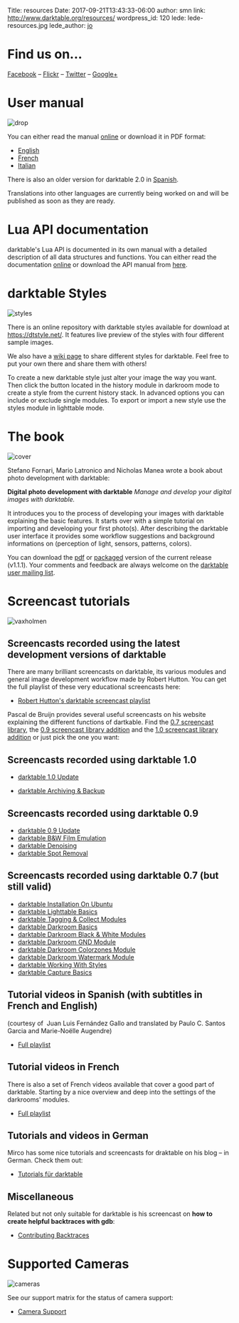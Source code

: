 Title: resources
Date: 2017-09-21T13:43:33-06:00
author: smn
link: http://www.darktable.org/resources/
wordpress_id: 120
lede: lede-resources.jpg
lede_author: <a href="https://jo.dreggn.org/home/">jo</a>

# Find us on...

[Facebook](https://www.facebook.com/darktable)&nbsp;– [Flickr](https://www.flickr.com/groups/darktable/)&nbsp;– [Twitter](https://twitter.com/#!/darktable_org)&nbsp;– [Google+](https://www.google.com/+darktable)


# User manual
![drop]({attach}drop.jpg)

You can either read the manual [online](/usermanual/en/) or download it in PDF format:

  * [English](https://github.com/darktable-org/darktable/releases/download/release-2.2.0/darktable-usermanual.pdf)
  * [French](https://github.com/darktable-org/darktable/releases/download/release-2.2.0/darktable-usermanual-fr.pdf)
  * [Italian](https://github.com/darktable-org/darktable/releases/download/release-2.2.0/darktable-usermanual-it.pdf)

There is also an older version for darktable 2.0 in [Spanish](https://github.com/darktable-org/darktable/releases/download/release-2.0.0/darktable-usermanual-es.pdf).

Translations into other languages are currently being worked on and will be published as soon as they are ready.

# Lua API documentation

darktable's Lua API is documented in its own manual with a detailed description of all data
structures and functions. You can either read the documentation [online](/lua-api/) or download the API manual from
[here](https://github.com/darktable-org/darktable/releases/download/release-2.0.0/darktable-lua-api.pdf).


# darktable Styles
![styles]({attach}styles.jpg)

There is an online repository with darktable styles available for download at <https://dtstyle.net/>. It features live preview of the styles with four different sample images.

We also have a [wiki page](https://darktable.org/redmine/projects/darktable/wiki/DarktableStyles) to share different styles for darktable. Feel free to put your own there and share them with others!

To create a new darktable style just alter your image the way you want. Then click the button located in the history module in darkroom mode to create a style from the current history stack. In advanced options you can include or exclude single modules. To export or import a new style use the styles module in lighttable mode.


# The book
![cover]({attach}cover.jpg)

Stefano Fornari, Mario Latronico and Nicholas Manea wrote a book about photo development with darktable:

**Digital photo development with darktable**
_Manage and develop your digital images with darktable._

It introduces you to the process of developing your images with darktable explaining the basic features. It starts over with a simple tutorial on importing and developing your first photo(s). After describing the darktable user interface it provides some workflow suggestions and background informations on (perception of light, sensors, patterns, colors).

You can download the [pdf](https://sourceforge.net/projects/darktable/files/darktable/book/1.1.1/darktable-1.1.1.pdf/download) or [packaged](https://sourceforge.net/projects/darktable/files/darktable/book/1.1.1/darktable-book-1.1.1.zip/download) version of the current release (v1.1.1). Your comments and feedback are always welcome on the [darktable user mailing list](mailto:darktable-user+subscribe@lists.darktable.org).


# Screencast tutorials
![vaxholmen]({attach}vaxholmen.jpg)

## Screencasts recorded using the latest development versions of darktable

There are many brilliant screencasts on darktable, its various modules and general image development workflow made by Robert Hutton. You can get the full playlist of these very educational screencasts here:

  * [Robert Hutton's darktable screencast playlist](https://www.youtube.com/playlist?list=PLmvlUro_Up1NBX7VK8UUuyWo1B468zEA0)

Pascal de Bruijn provides several useful screencasts on his website explaining the different functions of dartkable. Find the [0.7 screencast library](https://encrypted.pcode.nl/blog/2010/12/06/darktable-0-7-screencast-library/), the [0.9 screencast library addition](https://encrypted.pcode.nl/blog/2011/11/05/darktable-0-9-screencast-library-addition/) and the [1.0 screencast library addition](https://encrypted.pcode.nl/blog/2012/06/02/darktable-1-0-screencast-library-addition/) or just pick the one you want:

## Screencasts recorded using darktable 1.0

  * [darktable 1.0 Update](https://encrypted.pcode.nl/blog/wp-content/uploads/2012/05/darktable-10-update.ogv)

  * [darktable Archiving & Backup](https://encrypted.pcode.nl/blog/wp-content/uploads/2012/05/darktable-10-archiving.ogv)

## Screencasts recorded using darktable 0.9

  * [darktable 0.9 Update](https://encrypted.pcode.nl/blog/wp-content/uploads/2011/10/22/darktable-update.ogv)
  * [darktable B&W Film Emulation](https://encrypted.pcode.nl/blog/wp-content/uploads/2011/10/22/darktable-bwfilmemu.ogv)
  * [darktable Denoising](https://encrypted.pcode.nl/blog/wp-content/uploads/2011/10/22/darktable-denoise.ogv)
  * [darktable Spot Removal](https://encrypted.pcode.nl/blog/wp-content/uploads/2011/10/22/darktable-spotremoval.ogv)

## Screencasts recorded using darktable 0.7 (but still valid)

  * [darktable Installation On Ubuntu](https://encrypted.pcode.nl/blog/wp-content/uploads/2010/12/darktable-ubuntu-installation.ogv)
  * [darktable Lighttable Basics](https://encrypted.pcode.nl/blog/wp-content/uploads/2010/12/darktable-lighttable-basics.ogv)
  * [darktable Tagging & Collect Modules](https://encrypted.pcode.nl/blog/wp-content/uploads/2010/12/darktable-lighttable-tagging-collect.ogv)
  * [darktable Darkroom Basics](https://encrypted.pcode.nl/blog/wp-content/uploads/2010/12/darktable-darkroom-basics.ogv)
  * [darktable Darkroom Black & White Modules](https://encrypted.pcode.nl/blog/wp-content/uploads/2010/12/darktable-darkroom-plugins-bw.ogv)
  * [darktable Darkroom GND Module](https://encrypted.pcode.nl/blog/wp-content/uploads/2010/12/darktable-darkroom-plugins-gnd.ogv)
  * [darktable Darkroom Colorzones Module](https://encrypted.pcode.nl/blog/wp-content/uploads/2010/12/darktable-darkroom-plugins-colorzones.ogv)
  * [darktable Darkroom Watermark Module](https://encrypted.pcode.nl/blog/wp-content/uploads/2010/12/darktable-darkroom-plugins-watermark.ogv)
  * [darktable Working With Styles](https://encrypted.pcode.nl/blog/wp-content/uploads/2010/12/darktable-styles.ogv)
  * [darktable Capture Basics](https://encrypted.pcode.nl/blog/wp-content/uploads/2010/12/darktable-capture-basics.ogv)

## Tutorial videos in Spanish (with subtitles in French and English)

(courtesy of  Juan Luis Fernández Gallo and translated by Paulo C. Santos Garcia and Marie-Noëlle Augendre)

  * [Full playlist](https://www.youtube.com/playlist?list=PL8F1F85AC801013BD)

## Tutorial videos in French

There is also a set of French videos available that cover a good part of darktable. Starting by a nice overview and deep into the settings of the darkrooms' modules.

  * [Full playlist](https://www.youtube.com/playlist?list=PLZOdZMT41b7W0IBntprxOOqlw54iiKRMb)

## Tutorials and videos in German

Mirco has some nice tutorials and screencasts for draktable on his blog&nbsp;– in German. Check them out:

  * [Tutorials für darktable](http://www.shutter-speed.ch/?cat=22)

## Miscellaneous

Related but not only suitable for darktable is his screencast on **how to create helpful backtraces with gdb**:

  * [Contributing Backtraces](https://encrypted.pcode.nl/blog/2010/08/31/contributing-backtraces/)


# Supported Cameras
![cameras]({attach}cameras.jpg)

See our support matrix for the status of camera support:

  * [Camera Support](/resources/camera-support/)
